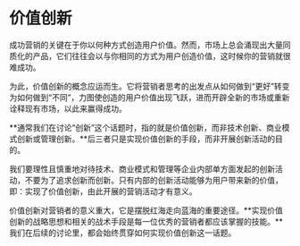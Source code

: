 # 价值创新 #

成功营销的关键在于你以何种方式创造用户价值。然而，市场上总会涌现出大量同质化的产品，它们往往会以与你相同的方式为用户创造价值，这时候你的营销就很难成功。

为此，价值创新的概念应运而生。它将营销者思考的出发点从如何做到“更好”转变为如何做到“不同”，力图使创造的用户价值出现飞跃，进而开辟全新的市场或重新诠释现有市场，以此来赢得成功。

**通常我们在讨论“创新”这个话题时，指的就是价值创新，而非技术创新、商业模式创新或管理创新。**后三者只是实现价值创新的手段，而非开展创新活动的目的。

我们要理性且慎重地对待技术、商业模式和管理等企业内部单方面发起的创新活动，不要为了追求创新而创新。只有内部的创新活动能够为用户带来新的价值，即：实现了价值创新，由此开展的营销活动才有意义。

价值创新对营销者的意义重大，它是摆脱红海走向蓝海的重要途径。**实现价值创新的战略思想和相关的战术手段是每一位优秀的营销者都应该掌握的技能。**我们在后续的讨论里，都会始终贯穿如何实现价值创新这一话题。